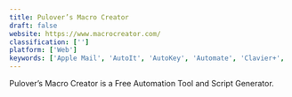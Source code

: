 ```yaml
---
title: Pulover’s Macro Creator
draft: false 
website: https://www.macrocreator.com/
classification: ['']
platform: ['Web']
keywords: ['Apple Mail', 'AutoIt', 'AutoKey', 'Automate', 'Clavier+', 'Clickermann', 'Hammerspoon', 'Karabiner', 'Keyboard Maestro', 'Mini Mouse Macro', 'OldAutoKey', 'PhraseExpress', 'Repeat', 'Sikuli', 'Tasker', 'TextExpander', 'TinyTask', 'Typinator', 'UI.Vision Kantu', 'xdotool']
---
```

Pulover’s Macro Creator is a Free Automation Tool and Script Generator.